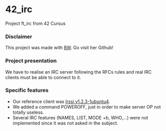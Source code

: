
# 42_irc

Project ft_irc from 42 Cursus

### Disclaimer
This project was made with [BW](https://github.com/itzbw). Go visit her Github!

### Project presentation
We have to realise an IRC server following the RFCs rules and real IRC clients must be able to connect to it.

### Specific features
- Our reference client was [Irssi v1.2.3-1ubuntu4](https://irssi.org).
- We added a command POWEROFF, just in order to make server OP not totally useless.
- Several IRC features (NAMES, LIST, MODE +b, WHO,...) were not implemented since it was not asked in the subject.